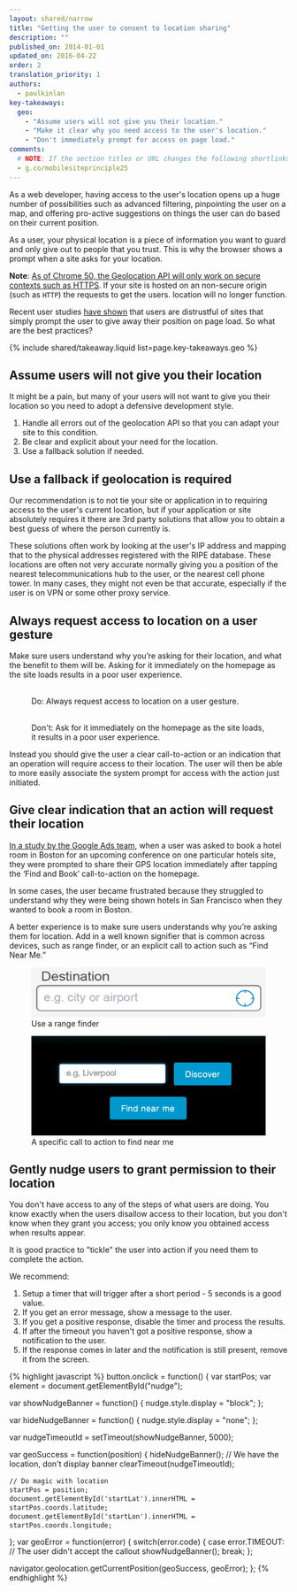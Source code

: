```yaml
---
layout: shared/narrow
title: "Getting the user to consent to location sharing"
description: ""
published_on: 2014-01-01
updated_on: 2016-04-22
order: 2
translation_priority: 1
authors:
  - paulkinlan
key-takeaways:
  geo: 
    - "Assume users will not give you their location."
    - "Make it clear why you need access to the user's location."
    - "Don't immediately prompt for access on page load."
comments: 
  # NOTE: If the section titles or URL changes the following shortlinks must be updated
  - g.co/mobilesiteprinciple25
---
```


<p class="intro">
  As a web developer, having access to the user's location opens up a huge number of possibilities such as advanced filtering, pinpointing the user on a map, and offering pro-active suggestions on things the user can do based on their current position.
</p>

As a user, your physical location is a piece of information you want to
guard and only give out to people that you trust.  This is why the browser
shows a prompt when a site asks for your location.

**Note**: [As of Chrome 50, the Geolocation API will only work on secure contexts such as HTTPS](/web/updates/2016/04/geolocation-on-secure-contexts-only).
If your site is hosted on an non-secure origin (such as `HTTP`) the requests to get the users.
location will no longer function.



Recent user studies <a href="http://static.googleusercontent.com/media/www.google.com/en/us/intl/ALL_ALL/think/multiscreen/pdf/multi-screen-moblie-whitepaper_research-studies.pdf">have shown</a> that
users are distrustful of sites that simply prompt the user to give away their
position on page load. So what are the best practices?

{% include shared/takeaway.liquid list=page.key-takeaways.geo %}

## Assume users will not give you their location

It might be a pain, but many of your users will not want to give you their
location so you need to adopt a defensive development style.

1.  Handle all errors out of the geolocation API so that you can adapt your
    site to this condition.
2.  Be clear and explicit about your need for the location.
3.  Use a fallback solution if needed.

## Use a fallback if geolocation is required

Our recommendation is to not tie your site or application in to requiring
access to the user's current location, but  if your application or site
absolutely requires it there are 3rd party solutions that allow you to obtain
a best guess of where the person currently is.

These solutions often work by looking at the user's IP address and mapping that
to the physical addresses registered with the RIPE database.  These locations
are often not very accurate normally giving you a position of the nearest
telecommunications hub to the user, or the nearest cell phone tower.  In many
cases, they might not even be that accurate, especially if the user is on VPN
or some other proxy service.

## Always request access to location on a user gesture

Make sure users understand why you’re asking for their location, and what
the benefit to them will be.  Asking for it immediately on the homepage as 
the site loads results in a poor user experience.

<div class="mdl-grid">
  <figure class="mdl-cell mdl-cell--6-col">
    <img src="images/sw-navigation-good.png" srcset="images/sw-navigation-good.png 1x, images/sw-navigation-good-2x.png 2x" alt="">
    <figcaption class="wf-figcaption-good">Do: Always request access to location on a user gesture.</figcaption>
  </figure>
  <figure class="mdl-cell mdl-cell--6-col">
    <img src="images/sw-navigation-bad.png" srcset="images/sw-navigation-bad.png 1x, images/sw-navigation-bad-2x.png 2x" alt="">
    <figcaption class="wf-figcaption-bad">Don't: Ask for it immediately on the homepage as the site loads, it results in a poor user experience.</figcaption>
  </figure>
</div>

Instead you should give the user a clear call-to-action or an indication that
an operation will require access to their location.  The user will then be able
to more easily associate the system prompt for access with the action
just initiated.

## Give clear indication that an action will request their location

<a href="http://static.googleusercontent.com/media/www.google.com/en/us/intl/ALL_ALL/think/multiscreen/pdf/multi-screen-moblie-whitepaper_research-studies.pdf">In a study by the Google Ads team</a>, when a user was asked to book a hotel room in Boston for an upcoming conference on one particular hotels site, they were prompted to share their GPS location immediately after tapping the ‘Find and Book’ call-to-action on the homepage.

In some cases, the user became frustrated because they struggled to understand why
they were being shown hotels in San Francisco when they wanted to book a room in
Boston.

A better experience is to make sure users understands why you’re asking
them for location. Add in a well known signifier that is common across
devices, such as range finder, or an explicit call to action such as 
“Find Near Me.”

<div class="mdl-grid">
  <figure class="mdl-cell mdl-cell--6-col">
    <img src="images/indication.png">
    <figcaption>Use a range finder</figcaption>
  </figure>
  <figure class="mdl-cell mdl-cell--6-col">
    <img src="images/nearme.png">
    <figcaption>A specific call to action to find near me</figcaption>
  </figure>
</div>

## Gently nudge users to grant permission to their location

You don't have access to any of the steps of what users are doing.  You know exactly
when the users disallow access to their location, but you don't know
when they grant you access; you only know you obtained access when results appear.

It is good practice to "tickle" the user into action if you need them to complete the action.

We recommend: 

1.  Setup a timer that will trigger after a short period - 5 seconds is a good value.
2.  If you get an error message, show a message to the user.
3.  If you get a positive response, disable the timer and process the results.
4.  If after the timeout you haven't got a positive response, show a notification to the user.
5.  If the response comes in later and the notification is still present, remove it from the screen.

{% highlight javascript %}
button.onclick = function() {
  var startPos;
  var element = document.getElementById("nudge");

  var showNudgeBanner = function() {
    nudge.style.display = "block";
  };

  var hideNudgeBanner = function() {
    nudge.style.display = "none";
  };

  var nudgeTimeoutId = setTimeout(showNudgeBanner, 5000);

  var geoSuccess = function(position) {
    hideNudgeBanner();
    // We have the location, don't display banner
    clearTimeout(nudgeTimeoutId); 

    // Do magic with location
    startPos = position;
    document.getElementById('startLat').innerHTML = startPos.coords.latitude;
    document.getElementById('startLon').innerHTML = startPos.coords.longitude;
  };
  var geoError = function(error) {
    switch(error.code) {
      case error.TIMEOUT:
        // The user didn't accept the callout
        showNudgeBanner();
        break;
  };

  navigator.geolocation.getCurrentPosition(geoSuccess, geoError);
};
{% endhighlight %}

